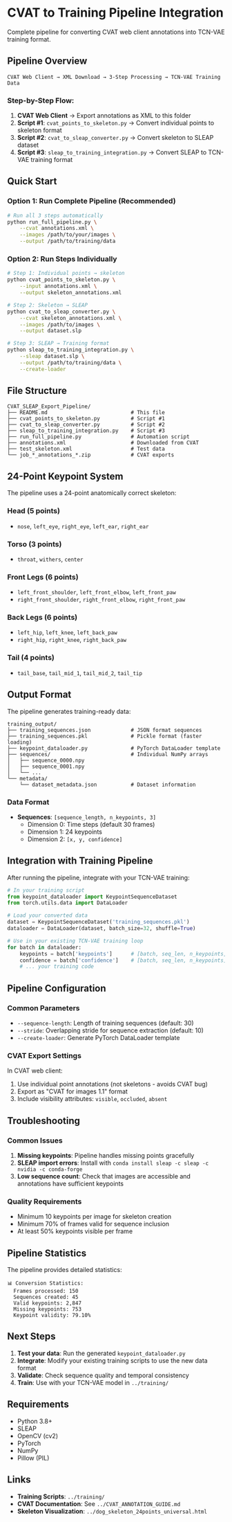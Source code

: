 # CVAT to Training Pipeline Integration

Complete pipeline for converting CVAT web client annotations into TCN-VAE training format.

## Pipeline Overview

```
CVAT Web Client → XML Download → 3-Step Processing → TCN-VAE Training Data
```

### Step-by-Step Flow:

1. **CVAT Web Client** → Export annotations as XML to this folder
2. **Script #1**: `cvat_points_to_skeleton.py` → Convert individual points to skeleton format
3. **Script #2**: `cvat_to_sleap_converter.py` → Convert skeleton to SLEAP dataset
4. **Script #3**: `sleap_to_training_integration.py` → Convert SLEAP to TCN-VAE training format

## Quick Start

### Option 1: Run Complete Pipeline (Recommended)
```bash
# Run all 3 steps automatically
python run_full_pipeline.py \
    --cvat annotations.xml \
    --images /path/to/your/images \
    --output /path/to/training/data
```

### Option 2: Run Steps Individually
```bash
# Step 1: Individual points → skeleton
python cvat_points_to_skeleton.py \
    --input annotations.xml \
    --output skeleton_annotations.xml

# Step 2: Skeleton → SLEAP
python cvat_to_sleap_converter.py \
    --cvat skeleton_annotations.xml \
    --images /path/to/images \
    --output dataset.slp

# Step 3: SLEAP → Training format
python sleap_to_training_integration.py \
    --sleap dataset.slp \
    --output /path/to/training/data \
    --create-loader
```

## File Structure

```
CVAT_SLEAP_Export_Pipeline/
├── README.md                           # This file
├── cvat_points_to_skeleton.py          # Script #1
├── cvat_to_sleap_converter.py          # Script #2
├── sleap_to_training_integration.py    # Script #3
├── run_full_pipeline.py                # Automation script
├── annotations.xml                     # Downloaded from CVAT
├── test_skeleton.xml                   # Test data
└── job_*_annotations_*.zip             # CVAT exports
```

## 24-Point Keypoint System

The pipeline uses a 24-point anatomically correct skeleton:

### Head (5 points)
- `nose`, `left_eye`, `right_eye`, `left_ear`, `right_ear`

### Torso (3 points)
- `throat`, `withers`, `center`

### Front Legs (6 points)
- `left_front_shoulder`, `left_front_elbow`, `left_front_paw`
- `right_front_shoulder`, `right_front_elbow`, `right_front_paw`

### Back Legs (6 points)
- `left_hip`, `left_knee`, `left_back_paw`
- `right_hip`, `right_knee`, `right_back_paw`

### Tail (4 points)
- `tail_base`, `tail_mid_1`, `tail_mid_2`, `tail_tip`

## Output Format

The pipeline generates training-ready data:

```
training_output/
├── training_sequences.json             # JSON format sequences
├── training_sequences.pkl              # Pickle format (faster loading)
├── keypoint_dataloader.py              # PyTorch DataLoader template
├── sequences/                          # Individual NumPy arrays
│   ├── sequence_0000.npy
│   ├── sequence_0001.npy
│   └── ...
└── metadata/
    └── dataset_metadata.json           # Dataset information
```

### Data Format
- **Sequences**: `[sequence_length, n_keypoints, 3]`
  - Dimension 0: Time steps (default 30 frames)
  - Dimension 1: 24 keypoints
  - Dimension 2: `[x, y, confidence]`

## Integration with Training Pipeline

After running the pipeline, integrate with your TCN-VAE training:

```python
# In your training script
from keypoint_dataloader import KeypointSequenceDataset
from torch.utils.data import DataLoader

# Load your converted data
dataset = KeypointSequenceDataset('training_sequences.pkl')
dataloader = DataLoader(dataset, batch_size=32, shuffle=True)

# Use in your existing TCN-VAE training loop
for batch in dataloader:
    keypoints = batch['keypoints']      # [batch, seq_len, n_keypoints, 2]
    confidence = batch['confidence']    # [batch, seq_len, n_keypoints]
    # ... your training code
```

## Pipeline Configuration

### Common Parameters

- `--sequence-length`: Length of training sequences (default: 30)
- `--stride`: Overlapping stride for sequence extraction (default: 10)
- `--create-loader`: Generate PyTorch DataLoader template

### CVAT Export Settings

In CVAT web client:
1. Use individual point annotations (not skeletons - avoids CVAT bug)
2. Export as "CVAT for images 1.1" format
3. Include visibility attributes: `visible`, `occluded`, `absent`

## Troubleshooting

### Common Issues

1. **Missing keypoints**: Pipeline handles missing points gracefully
2. **SLEAP import errors**: Install with `conda install sleap -c sleap -c nvidia -c conda-forge`
3. **Low sequence count**: Check that images are accessible and annotations have sufficient keypoints

### Quality Requirements

- Minimum 10 keypoints per image for skeleton creation
- Minimum 70% of frames valid for sequence inclusion
- At least 50% keypoints visible per frame

## Pipeline Statistics

The pipeline provides detailed statistics:

```
📊 Conversion Statistics:
  Frames processed: 150
  Sequences created: 45
  Valid keypoints: 2,847
  Missing keypoints: 753
  Keypoint validity: 79.10%
```

## Next Steps

1. **Test your data**: Run the generated `keypoint_dataloader.py`
2. **Integrate**: Modify your existing training scripts to use the new data format
3. **Validate**: Check sequence quality and temporal consistency
4. **Train**: Use with your TCN-VAE model in `../training/`

## Requirements

- Python 3.8+
- SLEAP
- OpenCV (cv2)
- PyTorch
- NumPy
- Pillow (PIL)

## Links

- **Training Scripts**: `../training/`
- **CVAT Documentation**: See `../CVAT_ANNOTATION_GUIDE.md`
- **Skeleton Visualization**: `../dog_skeleton_24points_universal.html`